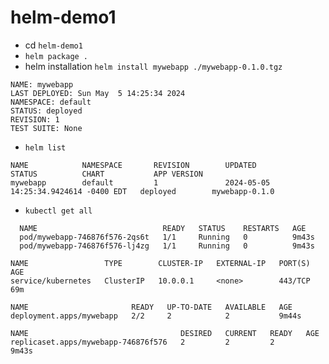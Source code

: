 
# helm-demo1

- cd `helm-demo1`
- `helm package .`
- helm installation `helm install mywebapp ./mywebapp-0.1.0.tgz`
```text
NAME: mywebapp
LAST DEPLOYED: Sun May  5 14:25:34 2024
NAMESPACE: default
STATUS: deployed
REVISION: 1
TEST SUITE: None
```
- `helm list`
```text
NAME            NAMESPACE       REVISION        UPDATED                                 STATUS          CHART           APP VERSION
mywebapp        default         1               2024-05-05 14:25:34.9424614 -0400 EDT   deployed        mywebapp-0.1.0
```

- `kubectl get all`
```text
  NAME                            READY   STATUS    RESTARTS   AGE
  pod/mywebapp-746876f576-2qs6t   1/1     Running   0          9m43s
  pod/mywebapp-746876f576-lj4zg   1/1     Running   0          9m43s

NAME                 TYPE        CLUSTER-IP   EXTERNAL-IP   PORT(S)   AGE
service/kubernetes   ClusterIP   10.0.0.1     <none>        443/TCP   69m

NAME                       READY   UP-TO-DATE   AVAILABLE   AGE
deployment.apps/mywebapp   2/2     2            2           9m44s

NAME                                  DESIRED   CURRENT   READY   AGE
replicaset.apps/mywebapp-746876f576   2         2         2       9m43s
```
 